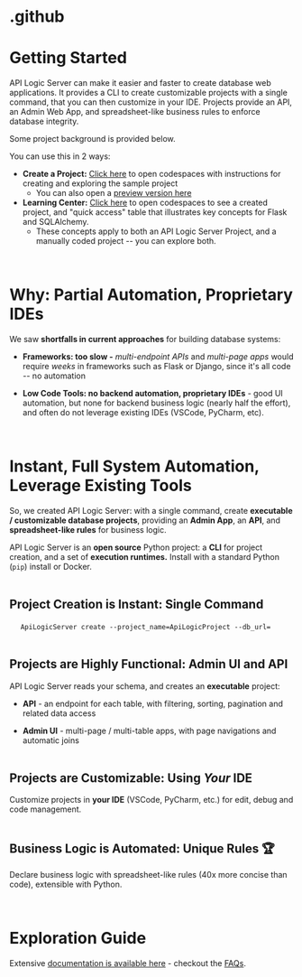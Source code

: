 # .github

# Getting Started

API Logic Server can make it easier and faster to create database web applications.  It provides a CLI to create customizable projects with a single command, that you can then customize in your IDE.  Projects provide an API, an Admin Web App, and spreadsheet-like business rules to enforce database integrity.

Some project background is provided below.

You can use this in 2 ways:

* __Create a Project:__ [Click here](https://github.com/codespaces/new?hide_repo_select=true&ref=main&repo=526240678) to open codespaces with instructions for creating and exploring the sample project
    * You can also open a [preview version here](https://github.com/codespaces/new?hide_repo_select=true&ref=main&repo=580569201)
* __Learning Center:__ [Click here](https://github.com/codespaces/new?hide_repo_select=true&ref=main&repo=586619804) to open codespaces to see a created project, and "quick access" table that illustrates key concepts for Flask and SQLAlchemy.
    * These concepts apply to both an API Logic Server Project, and a manually coded project -- you can explore both.

&nbsp;

# Why: Partial Automation, Proprietary IDEs

We saw __shortfalls in current approaches__ for building database systems:

* __Frameworks: too slow -__ _multi-endpoint APIs_ and _multi-page apps_ would require _weeks_ in frameworks such as Flask or Django, since it's all code -- no automation

* __Low Code Tools: no backend automation, proprietary IDEs__ - good UI automation, but none for backend business logic (nearly half the effort), and often do not leverage existing IDEs (VSCode, PyCharm, etc).

&nbsp;

# Instant, Full System Automation, Leverage Existing Tools
So, we created API Logic Server: with a single command, create __executable / customizable database projects__, providing an __Admin App__, an __API__, and __spreadsheet-like rules__ for business logic.

API Logic Server is an __open source__ Python project: a __CLI__ for project creation, and a set of __execution runtimes.__  Install with a standard Python (`pip`) install or Docker.<br/><br/>

## Project Creation is Instant: Single Command
 
&nbsp;&nbsp;&nbsp;&nbsp;
`ApiLogicServer create --project_name=ApiLogicProject --db_url=`<br/><br/>


## Projects are Highly Functional: Admin UI and API
API Logic Server reads your schema, and creates an  __executable__ project:

* __API__ - an endpoint for each table, with filtering, sorting, pagination and related data access

* __Admin UI__ - multi-page / multi-table apps, with page navigations and automatic joins<br/><br/>

## Projects are Customizable: Using _Your_ IDE

Customize projects in __your IDE__ (VSCode, PyCharm, etc.) for edit, debug and code management.<br/> <br/>


## Business Logic is Automated: Unique Rules :trophy: 

Declare business logic with spreadsheet-like rules (40x more concise than code), extensible with Python.

&nbsp;

# Exploration Guide

Extensive [documentation is available here](https://valhuber.github.io/ApiLogicServer/) - checkout the [FAQs](https://valhuber.github.io/ApiLogicServer/FAQ-Frameworks/).
